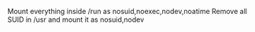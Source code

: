 Mount everything inside /run as nosuid,noexec,nodev,noatime
Remove all SUID in /usr and mount it as nosuid,nodev

